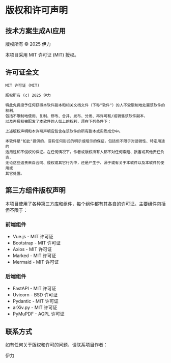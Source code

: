 # 版权和许可声明

## 技术方案生成AI应用

版权所有 © 2025 伊力

本项目采用 MIT 许可证 (MIT) 授权。

## 许可证全文

```
MIT 许可证 (MIT)

版权所有 (c) 2025 伊力

特此免费授予任何获得本软件副本和相关文档文件（下称"软件"）的人不受限制地处置该软件的权利，
包括不限制地使用、复制、修改、合并、发布、分发、再许可和/或销售该软件副本，
以及再授权被配发了本软件的人如上的权利，须在下列条件下：

上述版权声明和本许可声明应包含在该软件的所有副本或实质成分中。

本软件是"如此"提供的，没有任何形式的明示或暗示的保证，包括但不限于对适销性、特定用途的
适用性和不侵权的保证。在任何情况下，作者或版权持有人都不对任何索赔、损害或其他责任负责，
无论这些追责来自合同、侵权或其它行为中，还是产生于、源于或有关于本软件以及本软件的使用或
其它处置。
```

## 第三方组件版权声明

本项目使用了各种第三方库和组件，每个组件都有其各自的许可证。主要组件包括但不限于：

### 前端组件
- Vue.js - MIT 许可证
- Bootstrap - MIT 许可证
- Axios - MIT 许可证
- Marked - MIT 许可证
- Mermaid - MIT 许可证

### 后端组件
- FastAPI - MIT 许可证
- Uvicorn - BSD 许可证
- Pydantic - MIT 许可证
- arXiv.py - MIT 许可证
- PyMuPDF - AGPL 许可证

## 联系方式

如有任何关于版权和许可的问题，请联系项目作者：

伊力 